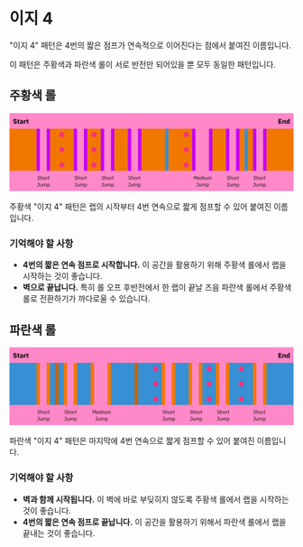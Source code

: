 # 이지 4

"이지 4" 패턴은 4번의 짧은 점프가 연속적으로 이어진다는 점에서 붙여진 이름입니다.

이 패턴은 주황색과 파란색 롤이 서로 반전만 되어있을 뿐 모두 동일한 패턴입니다.

## 주황색 롤

![Easy 4 Orange](../images/rolls/easy-4-orange-annotated.jpg)

주황색 "이지 4" 패턴은 랩의 시작부터 4번 연속으로 짧게 점프할 수 있어 붙여진 이름입니다.

### 기억해야 할 사항

* **4번의 짧은 연속 점프로 시작합니다.** 이 공간을 활용하기 위해 주황색 롤에서 랩을 시작하는 것이 좋습니다.
* **벽으로 끝납니다.** 특히 롤 오프 후반전에서 한 랩이 끝날 즈음 파란색 롤에서 주황색 롤로 전환하기가 까다로울 수 있습니다.

## 파란색 롤

![Easy 4 Blue](../images/rolls/easy-4-blue-annotated.jpg)

파란색 "이지 4" 패턴은 마지막에 4번 연속으로 짧게 점프할 수 있어 붙여진 이름입니다.

### 기억해야 할 사항

* **벽과 함께 시작됩니다.** 이 벽에 바로 부딪히지 않도록 주황색 롤에서 랩을 시작하는 것이 좋습니다.
* **4번의 짧은 연속 점프로 끝납니다.** 이 공간을 활용하기 위해서 파란색 롤에서 랩을 끝내는 것이 좋습니다.
